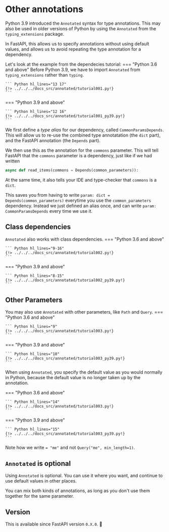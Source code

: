 # Other annotations
Python 3.9 introduced the `Annotated` syntax for type annotations. This may also be used in older versions of Python by using the `Annotated` from the `typing_extensions` package.

In FastAPI, this allows us to specify annotations without using default values, and allows us to avoid repeating the type annotation for a dependency.

Let's look at the example from the dependecies tutorial:
=== "Python 3.6 and above"
    Before Python 3.9, we have to import `Annotated` from `typing_extensions` rather than `typing`.

    ``` Python hl_lines="13 17"
    {!> ../../../docs_src/annotated/tutorial001.py!}
    ```
=== "Python 3.9 and above"

    ``` Python hl_lines="12 16"
    {!> ../../../docs_src/annotated/tutorial001_py39.py!}
    ```

We first define a _type alias_ for our dependency, called `CommonParamsDepends`. This will allow us to re-use the combined type annotatation (the `dict` part), and the FastAPI annotation (the `Depends` part).

We then use this as the annotation for the `commons` parameter. This will tell FastAPI that the `commons` parameter is a dependency, just like if we had written 

```Python
async def read_items(commons = Depends(common_parameters)):
```

At the same time, it also tells your IDE and type-checker that `commons` is a `dict`. 

This saves you from having to write `param: dict = Depends(common_parameters)` everytime you use the `common_parameters` dependency. Instead we just defined an alias once, and can write `param: CommonParamsDepends` every time we use it.

## Class dependencies
`Annotated` also works with class dependencies.
=== "Python 3.6 and above"

    ``` Python hl_lines="9-16"
    {!> ../../../docs_src/annotated/tutorial002.py!}
    ```
=== "Python 3.9 and above"

    ``` Python hl_lines="8-15"
    {!> ../../../docs_src/annotated/tutorial002_py39.py!}
    ```

## Other Parameters
You may also use `Annotated` with other parameters, like `Path` and `Query`.
=== "Python 3.6 and above"

    ``` Python hl_lines="9"
    {!> ../../../docs_src/annotated/tutorial003.py!}
    ```
=== "Python 3.9 and above"

    ``` Python hl_lines="10"
    {!> ../../../docs_src/annotated/tutorial003_py39.py!}
    ```

When using `Annotated`, you specify the default value as you would normally in Python, because the default value is no longer taken up by the annotation.

=== "Python 3.6 and above"

    ``` Python hl_lines="14"
    {!> ../../../docs_src/annotated/tutorial003.py!}
    ```
=== "Python 3.9 and above"

    ``` Python hl_lines="15"
    {!> ../../../docs_src/annotated/tutorial003_py39.py!}
    ```

Note how we write `= "me"` and not `Query("me", min_length=1)`.

## `Annotated` is optional
Using `Annotated` is optional. You can use it where you want, and continue to use default values in other places.

You can mix both kinds of annotations, as long as you don't use them together for the same parameter.

## Version

This is available since FastAPI version `0.X.0`. 🔖
